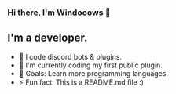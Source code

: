 ### Hi there, I'm Windooows 👋

## I'm a developer.

- 🔭 I code discord bots & plugins. 
- 🌱 I'm currently coding my first public plugin.
- 🥅 Goals: Learn more programming languages.
- ⚡ Fun fact: This is a README.md file :)

